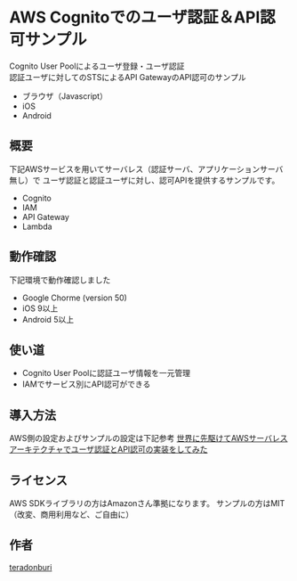 # AWS Cognitoでのユーザ認証＆API認可サンプル
Cognito User Poolによるユーザ登録・ユーザ認証  
認証ユーザに対してのSTSによるAPI GatewayのAPI認可のサンプル

* ブラウザ（Javascript）
* iOS
* Android


## 概要

下記AWSサービスを用いてサーバレス（認証サーバ、アプリケーションサーバ無し）で
ユーザ認証と認証ユーザに対し、認可APIを提供するサンプルです。

* Cognito 
* IAM
* API Gateway
* Lambda

## 動作確認

下記環境で動作確認しました

* Google Chorme (version 50)
* iOS 9以上
* Android 5以上

## 使い道

* Cognito User Poolに認証ユーザ情報を一元管理
* IAMでサービス別にAPI認可ができる

## 導入方法

AWS側の設定およびサンプルの設定は下記参考
[世界に先駆けてAWSサーバレスアーキテクチャでユーザ認証とAPI認可の実装をしてみた](http://qiita.com/teradonburi/items/ef535d19c28a009552ec)


## ライセンス

AWS SDKライブラリの方はAmazonさん準拠になります。
サンプルの方はMIT
（改変、商用利用など、ご自由に）

## 作者

[teradonburi](https://github.com/teradonburi)